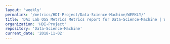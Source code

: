 ```yaml
---
layout: 'weekly'
permalink: '/metrics/HDI-Project/Data-Science-Machine/WEEKLY/'
title: 'DAI Lab OSS Metrics Metrics report for Data-Science-Machine | WEEKLY-REPORT-2018-11-02'
organization: 'HDI-Project'
repository: 'Data-Science-Machine'
current_date: '2018-11-02'
---
```

